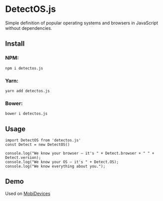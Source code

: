 # DetectOS.js
Simple definition of popular operating systems and browsers in JavaScript without dependencies.

## Install

### NPM:
```smartyconfig
npm i detectos.js
```

### Yarn:
```smartyconfig
yarn add detectos.js
```

### Bower:
```smartyconfig
bower i detectos.js
```

## Usage
```smartyconfig
import DetectOS from 'detectos.js'
const Detect = new DetectOS()

console.log("We know your browser – it's " + Detect.browser + " " + Detect.version);
console.log("We know your OS – it's " + Detect.OS);
console.log("We know everything about you.");
```

## Demo
Used on [MobiDevices](https://mobidevices.com)

